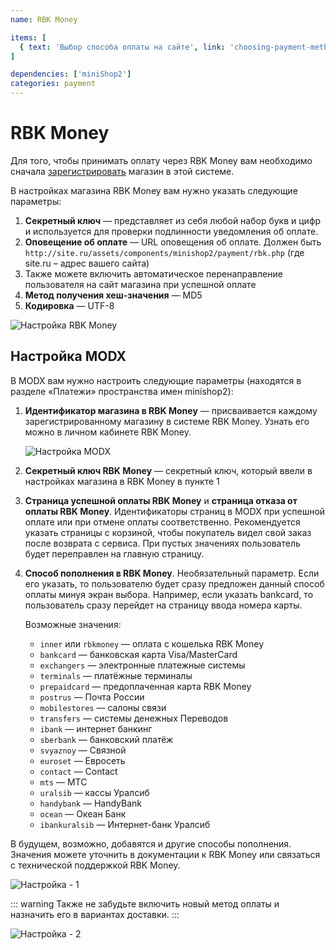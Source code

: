 ```yaml
---
name: RBK Money

items: [
  { text: 'Выбор способа оплаты на сайте', link: 'choosing-payment-method' },
]

dependencies: ['miniShop2']
categories: payment
---
```


# RBK Money

Для того, чтобы принимать оплату через RBK Money вам необходимо сначала [зарегистрировать](https://rbkmoney.ru/Common/Registereshop.aspx) магазин в этой системе.

В настройках магазина RBK Money вам нужно указать следующие параметры:

1. **Секретный ключ** — представляет из себя любой набор букв и цифр и используется для проверки подлинности уведомления об оплате.
2. **Оповещение об оплате** — URL оповещения об оплате. Должен быть `http://site.ru/assets/components/minishop2/payment/rbk.php` (где site.ru – адрес вашего сайта)
3. Также можете включить автоматическое перенаправление пользователя на сайт магазина при успешной оплате
4. **Метод получения хеш-значения** — MD5
5. **Кодировка** — UTF-8

![Настройка RBK Money](https://file.modx.pro/files/e/8/c/e8cd3091c5cd35e04e0c1813dd9d4e37.jpg)

## Настройка MODX

В MODX вам нужно настроить следующие параметры (находятся в разделе «Платежи» пространства имен minishop2):

1. **Идентификатор магазина в RBK Money** — присваивается каждому зарегистрированному магазину в системе RBK Money. Узнать его можно в личном кабинете RBK Money.

    ![Настройка MODX](https://file.modx.pro/files/e/4/0/e40158b524118483788b6dfd8050488f.jpg)

2. **Секретный ключ RBK Money** — секретный ключ, который ввели в настройках магазина в RBK Money в пункте 1
3. **Страница успешной оплаты RBK Money** и **страница отказа от оплаты RBK Money**. Идентификаторы страниц в MODX при успешной оплате или при отмене оплаты соответственно. Рекомендуется указать страницы с корзиной, чтобы покупатель видел свой заказ после возврата с сервиса. При пустых значениях пользователь будет переправлен на главную страницу.
4. **Способ пополнения в RBK Money**. Необязательный параметр. Если его указать, то пользователю будет сразу предложен данный способ оплаты минуя экран выбора. Например, если указать bankcard, то пользователь сразу перейдет на страницу ввода номера карты.

    Возможные значения:

    - `inner` или `rbkmoney` — оплата с кошелька RBK Money
    - `bankcard` — банковская карта Visa/MasterCard
    - `exchangers` — электронные платежные системы
    - `terminals` — платёжные терминалы
    - `prepaidcard` — предоплаченная карта RBK Money
    - `postrus` — Почта России
    - `mobilestores` — салоны связи
    - `transfers` — системы денежных Переводов
    - `ibank` — интернет банкинг
    - `sberbank` — банковский платёж
    - `svyaznoy` — Связной
    - `euroset` — Евросеть
    - `contact` — Contact
    - `mts` — МТС
    - `uralsib` — кассы Уралсиб
    - `handybank` — HandyBank
    - `ocean` — Океан Банк
    - `ibankuralsib` — Интернет-банк Уралсиб

В будущем, возможно, добавятся и другие способы пополнения. Значения можете уточнить в документации к RBK Money или связаться с технической поддержкой RBK Money.

![Настройка - 1](https://file.modx.pro/files/4/f/9/4f9a7dd0f3c8dd5abdeab0052a1fdd16.jpg)

::: warning
Также не забудьте включить новый метод оплаты и назначить его в вариантах доставки.
:::

![Настройка - 2](https://file.modx.pro/files/e/1/7/e17abbacd95e883167c9ca98dd25de35.jpg)
